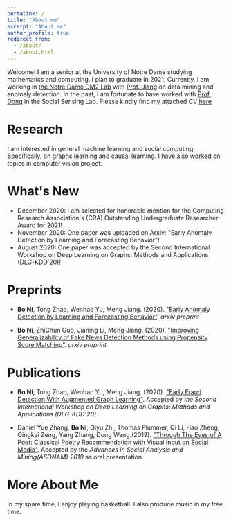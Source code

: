 ```yaml
---
permalink: /
title: "About me"
excerpt: "About me"
author_profile: true
redirect_from: 
  - /about/
  - /about.html
---
```


 Welcome! I am a senior at the University of Notre Dame studying mathematics and computing. I plan to graduate in 2021. Currently, I am working in [the Notre Dame DM2 Lab](https://www.meng-jiang.com/lab.html) with [Prof. Jiang](https://www.meng-jiang.com/) on data mining and anomaly detection. In the past, I am fortunate to have worked with [Prof. Dong](https://www3.nd.edu/~dwang5/) in the Social Sensing Lab. Please kindly find my attached CV [here](https://arstanley.github.io/files/spring_2020.pdf)

Research
======
 I am interested in general machine learning and social computing. Specifically, on graphs learning and causal learning. I have also worked on topics in computer vision project. 

What's New
======
* December 2020: I am selected for honorable mention for the Computing Research Association's (CRA) Outstanding Undergraduate Researcher Award for 2021!
* November 2020: One paper was uploaded on Arxiv: "Early Anomaly Detection by Learning and Forecasting Behavior"!
* August 2020: One paper was accepted by the Second International Workshop on Deep Learning on Graphs: Methods and Applications (DLG-KDD'20)!

Preprints
=====
 * **Bo Ni**, Tong Zhao, Wenhao Yu, Meng Jiang. (2020). ["Early Anomaly Detection by Learning and Forecasting Behavior"](https://https://arxiv.org/abs/2010.10016). _arxiv preprint_

* **Bo Ni**, ZhiChun Guo, Jianing Li, Meng Jiang. (2020). [”Improving Generalizability of Fake News Detection Methods using Propensity Score Matching”](https://arxiv.org/abs/2002.00838). _arxiv preprint_

Publications
======
 * **Bo Ni**, Tong Zhao, Wenhao Yu, Meng Jiang. (2020). ["Early Fraud Detection With Augmented Graph Learning"](http://www.meng-jiang.com/pubs/earlyfraud-dlg20/earlyfraud-dlg20-paper.pdf). Accepted by _the Second International Workshop on Deep Learning on Graphs: Methods and Applications (DLG-KDD’20)_
 
 * Daniel Yue Zhang, **Bo Ni**, Qiyu Zhi, Thomas Plummer, Qi Li, Hao Zheng, Qingkai Zeng, Yang Zhang, Dong Wang.(2019). ["Through The Eyes of A Poet: Classical Poetry Recommendation with Visual Input on Social Media"](https://ieeexplore.ieee.org/document/9073288). Accepted by the _Advances in Social Analysis and Mining(ASONAM) 2019_ as oral presentation.

More About Me
======
 In my spare time, I enjoy playing basketball. I also produce music in my free time. 



